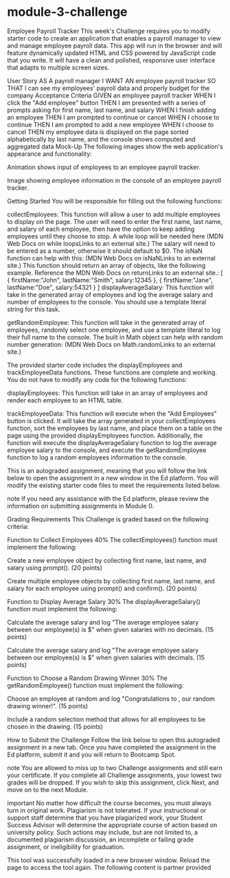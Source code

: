 # module-3-challenge
Employee Payroll Tracker
This week's Challenge requires you to modify starter code to create an application that enables a payroll manager to view and manage employee payroll data. This app will run in the browser and will feature dynamically updated HTML and CSS powered by JavaScript code that you write. It will have a clean and polished, responsive user interface that adapts to multiple screen sizes.

User Story
AS A payroll manager
I WANT AN employee payroll tracker
SO THAT I can see my employees' payroll data and properly budget for the company
Acceptance Criteria
GIVEN an employee payroll tracker
WHEN I click the "Add employee" button
THEN I am presented with a series of prompts asking for first name, last name, and salary
WHEN I finish adding an employee
THEN I am prompted to continue or cancel
WHEN I choose to continue
THEN I am prompted to add a new employee
WHEN I choose to cancel
THEN my employee data is displayed on the page sorted alphabetically by last name, and the console shows computed and aggregated data
Mock-Up
The following images show the web application's appearance and functionality:

Animation shows input of employees to an employee payroll tracker.

Image showing employee information in the console of an employee payroll tracker.

Getting Started
You will be responsible for filling out the following functions:

collectEmployees: This function will allow a user to add multiple employees to display on the page. The user will need to enter the first name, last name, and salary of each employee, then have the option to keep adding employees until they choose to stop. A while loop will be needed here (MDN Web Docs on while loopsLinks to an external site.) The salary will need to be entered as a number, otherwise it should default to $0. The isNaN function can help with this: (MDN Web Docs on isNaNLinks to an external site.) This function should return an array of objects, like the following example. Reference the MDN Web Docs on returnLinks to an external site.:
    [
        {
            firstName:"John",
            lastName:"Smith",
            salary:12345
        },
        {
            firstName:"Jane",
            lastName:"Doe",
            salary:54321
        }
    ]
displayAverageSalary: This function will take in the generated array of employees and log the average salary and number of employees to the console. You should use a template literal string for this task.

getRandomEmployee: This function will take in the generated array of employees, randomly select one employee, and use a template literal to log their full name to the console. The built in Math object can help with random number generation: (MDN Web Docs on Math.randomLinks to an external site.)

The provided starter code includes the displayEmployees and trackEmployeeData functions. These functions are complete and working. You do not have to modify any code for the following functions:

displayEmployees: This function will take in an array of employees and render each employee to an HTML table.

trackEmployeeData: This function will execute when the "Add Employees" button is clicked. It will take the array generated in your collectEmployees function, sort the employees by last name, and place them on a table on the page using the provided displayEmployees function. Additionally, the function will execute the displayAverageSalary function to log the average employee salary to the console, and execute the getRandomEmployee function to log a random employees information to the console.

This is an autograded assignment, meaning that you will follow the link below to open the assignment in a new window in the Ed platform. You will modify the existing starter code files to meet the requirements listed below.

note
If you need any assistance with the Ed platform, please review the information on submitting assignments in Module 0.

Grading Requirements
This Challenge is graded based on the following criteria:

Function to Collect Employees 40%
The collectEmployees() function must implement the following:

Create a new employee object by collecting first name, last name, and salary using prompt(). (20 points)

Create multiple employee objects by collecting first name, last name, and salary for each employee using prompt() and confirm(). (20 points)

Function to Display Average Salary 30%
The displayAverageSalary() function must implement the following:

Calculate the average salary and log "The average employee salary between our <numberOfEmployees> employee(s) is $<averageSalaryWithTwoDecimals>" when given salaries with no decimals. (15 points)

Calculate the average salary and log "The average employee salary between our <numberOfEmployees> employee(s) is $<averageSalaryWithTwoDecimals>" when given salaries with decimals. (15 points)

Function to Choose a Random Drawing Winner 30%
The getRandomEmployee() function must implement the following:

Choose an employee at random and log "Congratulations to <employeeFirstName> <employeeLastName>, our random drawing winner!". (15 points)

Include a random selection method that allows for all employees to be chosen in the drawing. (15 points)

How to Submit the Challenge
Follow the link below to open this autograded assignment in a new tab. Once you have completed the assignment in the Ed platform, submit it and you will return to Bootcamp Spot.

note
You are allowed to miss up to two Challenge assignments and still earn your certificate. If you complete all Challenge assignments, your lowest two grades will be dropped. If you wish to skip this assignment, click Next, and move on to the next Module.

important
No matter how difficult the course becomes, you must always turn in original work. Plagiarism is not tolerated. If your instructional or support staff determine that you have plagiarized work, your Student Success Advisor will determine the appropriate course of action based on university policy. Such actions may include, but are not limited to, a documented plagiarism discussion, an incomplete or failing grade assignment, or ineligibility for graduation.

This tool was successfully loaded in a new browser window. Reload the page to access the tool again.
The following content is partner provided
